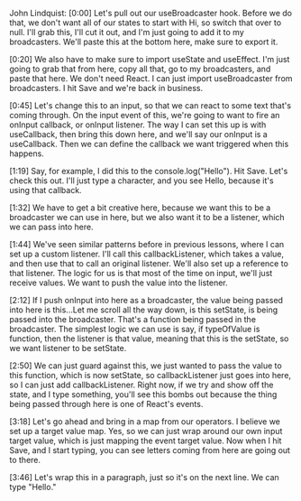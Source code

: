 John Lindquist: [0:00] Let's pull out our useBroadcaster hook. Before we do that, we don't want all of our states to start with Hi, so switch that over to null. I'll grab this, I'll cut it out, and I'm just going to add it to my broadcasters. We'll paste this at the bottom here, make sure to export it.

[0:20] We also have to make sure to import useState and useEffect. I'm just going to grab that from here, copy all that, go to my broadcasters, and paste that here. We don't need React. I can just import useBroadcaster from broadcasters. I hit Save and we're back in business.

[0:45] Let's change this to an input, so that we can react to some text that's coming through. On the input event of this, we're going to want to fire an onInput callback, or onInput listener. The way I can set this up is with useCallback, then bring this down here, and we'll say our onInput is a useCallback. Then we can define the callback we want triggered when this happens.

[1:19] Say, for example, I did this to the console.log("Hello"). Hit Save. Let's check this out. I'll just type a character, and you see Hello, because it's using that callback.

[1:32] We have to get a bit creative here, because we want this to be a broadcaster we can use in here, but we also want it to be a listener, which we can pass into here.

[1:44] We've seen similar patterns before in previous lessons, where I can set up a custom listener. I'll call this callbackListener, which takes a value, and then use that to call an original listener. We'll also set up a reference to that listener. The logic for us is that most of the time on input, we'll just receive values. We want to push the value into the listener.

[2:12] If I push onInput into here as a broadcaster, the value being passed into here is this...Let me scroll all the way down, is this setState, is being passed into the broadcaster. That's a function being passed in the broadcaster. The simplest logic we can use is say, if typeOfValue is function, then the listener is that value, meaning that this is the setState, so we want listener to be setState.

[2:50] We can just guard against this, we just wanted to pass the value to this function, which is now setState, so callbackListener just goes into here, so I can just add callbackListener. Right now, if we try and show off the state, and I type something, you'll see this bombs out because the thing being passed through here is one of React's events.

[3:18] Let's go ahead and bring in a map from our operators. I believe we set up a target value map. Yes, so we can just wrap around our own input target value, which is just mapping the event target value. Now when I hit Save, and I start typing, you can see letters coming from here are going out to there.

[3:46] Let's wrap this in a paragraph, just so it's on the next line. We can type "Hello."
